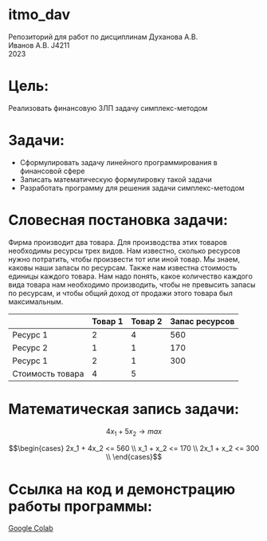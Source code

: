 # itmo_dav
Репозиторий для работ по дисциплинам Духанова А.В. <br>
Иванов А.В. J4211 <br>
2023
# Цель:
Реализовать финансовую ЗЛП задачу симплекс-методом

# Задачи:
* Сформулировать задачу линейного программирования в финансовой сфере
* Записать математическую формулировку такой задачи
* Разработать программу для решения задачи симплекс-методом

# Словесная постановка задачи:
Фирма производит два товара. Для производства этих товаров необходимы ресурсы трех видов. Нам известно, сколько ресурсов нужно потратить, чтобы произвести тот или иной товар. Мы знаем, каковы наши запасы по ресурсам. Также нам известна стоимость единицы каждого товара. Нам надо понять, какое количество каждого вида товара нам необходимо производить, чтобы не превысить запасы по ресурсам, и чтобы общий доход от продажи этого товара был максимальным.

|   |Товар 1|Товар 2|Запас ресурсов|
|---|-------|-------|--------------|
|Ресурс 1|2|4|560|
|Ресурс 2|1|1|170|
|Ресурс 1|2|1|300|
|Стоимость товара|4|5||

# Математическая запись задачи:
$$4x_1+5x_2 \rightarrow max$$

$$\begin{cases}
2x_1 + 4x_2 <= 560 \\
x_1 + x_2 <= 170 \\
2x_1 + x_2 <= 300 \\
\end{cases}$$

# Ссылка на код и демонстрацию работы программы:
[Google Colab](https://colab.research.google.com/drive/1EL__e_-Lfy6CWa0rRAO0GGpJM2bZuCCu?usp=sharing)
